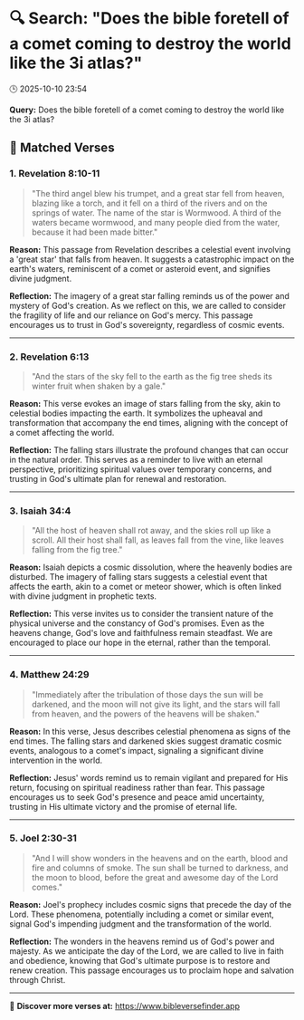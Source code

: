# 🔍 Search: "Does the bible foretell of a comet coming to destroy the world like the 3i atlas?"
🕒 2025-10-10 23:54

**Query:** Does the bible foretell of a comet coming to destroy the world like the 3i atlas?

## 📖 Matched Verses

### 1. Revelation 8:10-11
> "The third angel blew his trumpet, and a great star fell from heaven, blazing like a torch, and it fell on a third of the rivers and on the springs of water. The name of the star is Wormwood. A third of the waters became wormwood, and many people died from the water, because it had been made bitter."

**Reason:** This passage from Revelation describes a celestial event involving a 'great star' that falls from heaven. It suggests a catastrophic impact on the earth's waters, reminiscent of a comet or asteroid event, and signifies divine judgment.

**Reflection:** The imagery of a great star falling reminds us of the power and mystery of God's creation. As we reflect on this, we are called to consider the fragility of life and our reliance on God's mercy. This passage encourages us to trust in God's sovereignty, regardless of cosmic events.

---

### 2. Revelation 6:13
> "And the stars of the sky fell to the earth as the fig tree sheds its winter fruit when shaken by a gale."

**Reason:** This verse evokes an image of stars falling from the sky, akin to celestial bodies impacting the earth. It symbolizes the upheaval and transformation that accompany the end times, aligning with the concept of a comet affecting the world.

**Reflection:** The falling stars illustrate the profound changes that can occur in the natural order. This serves as a reminder to live with an eternal perspective, prioritizing spiritual values over temporary concerns, and trusting in God's ultimate plan for renewal and restoration.

---

### 3. Isaiah 34:4
> "All the host of heaven shall rot away, and the skies roll up like a scroll. All their host shall fall, as leaves fall from the vine, like leaves falling from the fig tree."

**Reason:** Isaiah depicts a cosmic dissolution, where the heavenly bodies are disturbed. The imagery of falling stars suggests a celestial event that affects the earth, akin to a comet or meteor shower, which is often linked with divine judgment in prophetic texts.

**Reflection:** This verse invites us to consider the transient nature of the physical universe and the constancy of God's promises. Even as the heavens change, God's love and faithfulness remain steadfast. We are encouraged to place our hope in the eternal, rather than the temporal.

---

### 4. Matthew 24:29
> "Immediately after the tribulation of those days the sun will be darkened, and the moon will not give its light, and the stars will fall from heaven, and the powers of the heavens will be shaken."

**Reason:** In this verse, Jesus describes celestial phenomena as signs of the end times. The falling stars and darkened skies suggest dramatic cosmic events, analogous to a comet's impact, signaling a significant divine intervention in the world.

**Reflection:** Jesus' words remind us to remain vigilant and prepared for His return, focusing on spiritual readiness rather than fear. This passage encourages us to seek God's presence and peace amid uncertainty, trusting in His ultimate victory and the promise of eternal life.

---

### 5. Joel 2:30-31
> "And I will show wonders in the heavens and on the earth, blood and fire and columns of smoke. The sun shall be turned to darkness, and the moon to blood, before the great and awesome day of the Lord comes."

**Reason:** Joel's prophecy includes cosmic signs that precede the day of the Lord. These phenomena, potentially including a comet or similar event, signal God's impending judgment and the transformation of the world.

**Reflection:** The wonders in the heavens remind us of God's power and majesty. As we anticipate the day of the Lord, we are called to live in faith and obedience, knowing that God's ultimate purpose is to restore and renew creation. This passage encourages us to proclaim hope and salvation through Christ.

---

🔗 **Discover more verses at:** https://www.bibleversefinder.app
